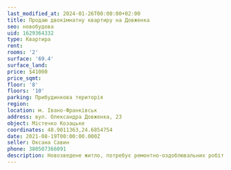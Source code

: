 ```yaml
---
last_modified_at: 2024-01-26T00:00:00+02:00
title: Продаю двокімнатну квартиру на Довженка
seo: новобудова
uid: 1629364332
type: Квартира
rent:
rooms: '2'
surface: '69.4'
surface_land:
price: $41000
price_sqmt:
floor: '8'
floors: '10'
parking: Прибудинкова територія
region:
location: м. Івано-Франківськ
address: вул. Олександра Довженка, 23
object: Містечко Козацьке
coordinates: 48.9011363,24.6854754
date: 2021-08-19T00:00:00.000Z
seller: Оксана Савин
phone: 380507366091
description: Новозведене житло, потребує ремонтно-оздоблювальних робіт
---
```

